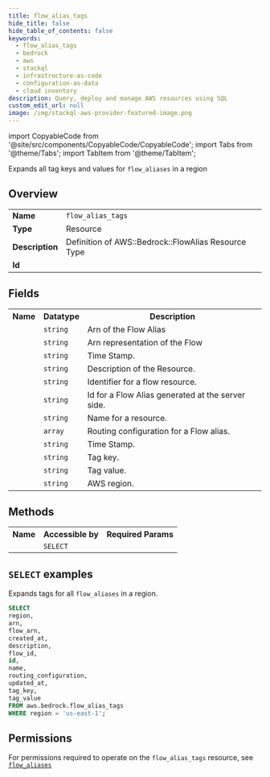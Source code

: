 ```yaml
---
title: flow_alias_tags
hide_title: false
hide_table_of_contents: false
keywords:
  - flow_alias_tags
  - bedrock
  - aws
  - stackql
  - infrastructure-as-code
  - configuration-as-data
  - cloud inventory
description: Query, deploy and manage AWS resources using SQL
custom_edit_url: null
image: /img/stackql-aws-provider-featured-image.png
---
```


import CopyableCode from '@site/src/components/CopyableCode/CopyableCode';
import Tabs from '@theme/Tabs';
import TabItem from '@theme/TabItem';

Expands all tag keys and values for <code>flow_aliases</code> in a region

## Overview
<table>
<tbody>
<tr><td><b>Name</b></td><td><code>flow_alias_tags</code></td></tr>
<tr><td><b>Type</b></td><td>Resource</td></tr>
<tr><td><b>Description</b></td><td>Definition of AWS::Bedrock::FlowAlias Resource Type</td></tr>
<tr><td><b>Id</b></td><td><CopyableCode code="aws.bedrock.flow_alias_tags" /></td></tr>
</tbody>
</table>

## Fields
<table>
<tbody>
<tr><th>Name</th><th>Datatype</th><th>Description</th></tr><tr><td><CopyableCode code="arn" /></td><td><code>string</code></td><td>Arn of the Flow Alias</td></tr>
<tr><td><CopyableCode code="flow_arn" /></td><td><code>string</code></td><td>Arn representation of the Flow</td></tr>
<tr><td><CopyableCode code="created_at" /></td><td><code>string</code></td><td>Time Stamp.</td></tr>
<tr><td><CopyableCode code="description" /></td><td><code>string</code></td><td>Description of the Resource.</td></tr>
<tr><td><CopyableCode code="flow_id" /></td><td><code>string</code></td><td>Identifier for a flow resource.</td></tr>
<tr><td><CopyableCode code="id" /></td><td><code>string</code></td><td>Id for a Flow Alias generated at the server side.</td></tr>
<tr><td><CopyableCode code="name" /></td><td><code>string</code></td><td>Name for a resource.</td></tr>
<tr><td><CopyableCode code="routing_configuration" /></td><td><code>array</code></td><td>Routing configuration for a Flow alias.</td></tr>
<tr><td><CopyableCode code="updated_at" /></td><td><code>string</code></td><td>Time Stamp.</td></tr>
<tr><td><CopyableCode code="tag_key" /></td><td><code>string</code></td><td>Tag key.</td></tr>
<tr><td><CopyableCode code="tag_value" /></td><td><code>string</code></td><td>Tag value.</td></tr>
<tr><td><CopyableCode code="region" /></td><td><code>string</code></td><td>AWS region.</td></tr>
</tbody>
</table>

## Methods

<table>
<tbody>
  <tr>
    <th>Name</th>
    <th>Accessible by</th>
    <th>Required Params</th>
  </tr>
  <tr>
    <td><CopyableCode code="list_resources" /></td>
    <td><code>SELECT</code></td>
    <td><CopyableCode code="region" /></td>
  </tr>
</tbody>
</table>

## `SELECT` examples
Expands tags for all <code>flow_aliases</code> in a region.
```sql
SELECT
region,
arn,
flow_arn,
created_at,
description,
flow_id,
id,
name,
routing_configuration,
updated_at,
tag_key,
tag_value
FROM aws.bedrock.flow_alias_tags
WHERE region = 'us-east-1';
```


## Permissions

For permissions required to operate on the <code>flow_alias_tags</code> resource, see <a href="/services/bedrock/flow_aliases/#permissions"><code>flow_aliases</code></a>

